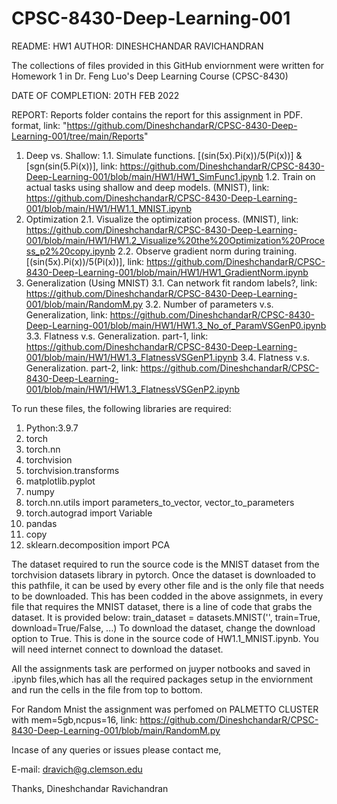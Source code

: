 # CPSC-8430-Deep-Learning-001
README: HW1
AUTHOR: DINESHCHANDAR RAVICHANDRAN

The collections of files provided in this GitHub enviornment were written for
Homework 1 in Dr. Feng Luo's Deep Learning Course (CPSC-8430) 

DATE OF COMPLETION: 20TH FEB 2022

REPORT: Reports folder contains the report for this assignment in PDF. format, link: "https://github.com/DineshchandarR/CPSC-8430-Deep-Learning-001/tree/main/Reports"

1.	Deep vs. Shallow:
1.1. Simulate functions. [(sin(5x).Pi(x))/5(Pi(x))] & [sgn(sin(5.Pi(x))], link: https://github.com/DineshchandarR/CPSC-8430-Deep-Learning-001/blob/main/HW1/HW1_SimFunc1.ipynb
1.2. Train on actual tasks using shallow and deep models. (MNIST), link: https://github.com/DineshchandarR/CPSC-8430-Deep-Learning-001/blob/main/HW1/HW1.1_MNIST.ipynb
2.	Optimization
2.1.	Visualize the optimization process. (MNIST), link: https://github.com/DineshchandarR/CPSC-8430-Deep-Learning-001/blob/main/HW1/HW1.2_Visualize%20the%20Optimization%20Process_p2%20copy.ipynb
2.2. Observe gradient norm during training. [(sin(5x).Pi(x))/5(Pi(x))], link: https://github.com/DineshchandarR/CPSC-8430-Deep-Learning-001/blob/main/HW1/HW1_GradientNorm.ipynb
3. Generalization (Using MNIST)
3.1. Can network fit random labels?, link: https://github.com/DineshchandarR/CPSC-8430-Deep-Learning-001/blob/main/RandomM.py
3.2. Number of parameters v.s. Generalization, link: https://github.com/DineshchandarR/CPSC-8430-Deep-Learning-001/blob/main/HW1/HW1.3_No_of_ParamVSGenP0.ipynb
3.3. Flatness v.s. Generalization. part-1, link: https://github.com/DineshchandarR/CPSC-8430-Deep-Learning-001/blob/main/HW1/HW1.3_FlatnessVSGenP1.ipynb
3.4. Flatness v.s. Generalization. part-2, link: https://github.com/DineshchandarR/CPSC-8430-Deep-Learning-001/blob/main/HW1/HW1.3_FlatnessVSGenP2.ipynb

To run these files, the following libraries are required:
1. Python:3.9.7
2. torch
3. torch.nn 
4. torchvision
5. torchvision.transforms
7. matplotlib.pyplot
8. numpy
9. torch.nn.utils import parameters_to_vector, vector_to_parameters
10. torch.autograd import Variable
11. pandas
12. copy
13. sklearn.decomposition import PCA

The dataset required to run the source code is the MNIST dataset from the torchvision datasets library in pytorch. Once the dataset is downloaded to this 
pathfile, it can be used by every other file and is the only file that needs to be downloaded. This has been codded in the above assignmets, in every file that requires the MNIST dataset, there is a
line of code that grabs the dataset. It is provided below: train_dataset = datasets.MNIST('', train=True, download=True/False, ...)
To download the dataset, change the download option to True. This is done in the source code of HW1.1_MNIST.ipynb.
You will need internet connect to download the dataset.

All the assignments task are performed on juyper notbooks and saved in .ipynb files,which has all the required packages setup in the enviornment and run the cells in the file from top to bottom. 

For Random Mnist the assignment was perfomed on PALMETTO CLUSTER with mem=5gb,ncpus=16, link: https://github.com/DineshchandarR/CPSC-8430-Deep-Learning-001/blob/main/RandomM.py

Incase of any queries or issues please contact me,

E-mail: dravich@g.clemson.edu

Thanks,
Dineshchandar Ravichandran
